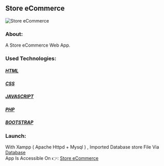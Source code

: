 ## Store eCommerce

![Store eCommerce](./.Products/.Categories/Argan/Argan-img-01.jpeg)

### About:
A Store eCommerce Web App. 
<br/>

### Used Technologies:
##### [HTML](https://developer.mozilla.org/en-US/docs/web/html)
##### [CSS](https://developer.mozilla.org/en-US/docs/web/css)
##### [JAVASCRIPT](https://developer.mozilla.org/en-US/docs/web/javascript)
##### [PHP](https://www.php.net/docs.php)
##### [BOOTSTRAP](https://getbootstrap.com/docs/4.1/getting-started/introduction/)

### Launch:
With Xampp ( Apache Httpd + Mysql ) , Imported Database store File Via [Database](https://127.0.0.1/phpmyadmin) 
<br/>
App Is Accessible On 👉: [Store eCommerce](https://127.0.0.1/index.php)
